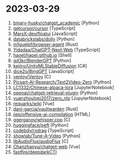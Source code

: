 # 2023-03-29

1. [binary-husky/chatgpt_academic](https://github.com/binary-husky/chatgpt_academic "科研工作专用ChatGPT拓展，特别优化学术Paper润色体验，支持自定义快捷按钮，支持markdown表格显示，Tex公式双显示，代码显示功能完善，新增本地Python工程剖析功能/自我剖析功能") [Python]
2. [getcursor/cursor](https://github.com/getcursor/cursor "An editor made for programming with AI 🤖") [TypeScript]
3. [MarsX-dev/floatui](https://github.com/MarsX-dev/floatui "Beautiful and responsive UI components and templates for React and Vue (soon) with Tailwind CSS.") [JavaScript]
4. [databrickslabs/dolly](https://github.com/databrickslabs/dolly "Databricks’ Dolly, a large language model trained on the Databricks Machine Learning Platform") [Python]
5. [m1guelpf/browser-agent](https://github.com/m1guelpf/browser-agent "A browser AI agent, using GPT-4") [Rust]
6. [Yidadaa/ChatGPT-Next-Web](https://github.com/Yidadaa/ChatGPT-Next-Web "一键拥有你自己的 ChatGPT 网页服务。 One-Click to deploy your own ChatGPT web UI.") [TypeScript]
7. [haoel/haoel.github.io](https://github.com/haoel/haoel.github.io "") [Shell]
8. [gd3kr/BlenderGPT](https://github.com/gd3kr/BlenderGPT "Use commands in English to control Blender with OpenAI's GPT-4") [Python]
9. [keijiro/UnityMLStableDiffusion](https://github.com/keijiro/UnityMLStableDiffusion "Core ML Stable Diffusion on Unity") [C#]
10. [dice2o/BingGPT](https://github.com/dice2o/BingGPT "Desktop application of new Bing's AI-powered chat (Windows, macOS and Linux)") [JavaScript]
11. [ventoy/Ventoy](https://github.com/ventoy/Ventoy "A new bootable USB solution.") [C]
12. [Picsart-AI-Research/Text2Video-Zero](https://github.com/Picsart-AI-Research/Text2Video-Zero "Text-to-Image Diffusion Models are Zero-Shot Video Generators") [Python]
13. [LC1332/Chinese-alpaca-lora](https://github.com/LC1332/Chinese-alpaca-lora "骆驼:A Chinese finetuned instruction LLaMA. Developed by 陈启源 @ 华中师范大学 & 李鲁鲁 @ 商汤科技 & 冷子昂 @ 商汤科技") [JupyterNotebook]
14. [openai/chatgpt-retrieval-plugin](https://github.com/openai/chatgpt-retrieval-plugin "The ChatGPT Retrieval Plugin lets you easily search and find personal or work documents by asking questions in everyday language.") [Python]
15. [yuanzhoulvpi2017/zero_nlp](https://github.com/yuanzhoulvpi2017/zero_nlp "中文nlp应用(大模型、数据、模型、训练、推理)") [JupyterNotebook]
16. [requarks/wiki](https://github.com/requarks/wiki "Wiki.js | A modern and powerful wiki app built on Node.js") [Vue]
17. [dani-garcia/vaultwarden](https://github.com/dani-garcia/vaultwarden "Unofficial Bitwarden compatible server written in Rust, formerly known as bitwarden_rs") [Rust]
18. [jiep/offensive-ai-compilation](https://github.com/jiep/offensive-ai-compilation "A curated list of useful resources that cover Offensive AI.") [HTML]
19. [ggerganov/whisper.cpp](https://github.com/ggerganov/whisper.cpp "Port of OpenAI's Whisper model in C/C++") [C]
20. [huggingface/peft](https://github.com/huggingface/peft "🤗 PEFT: State-of-the-art Parameter-Efficient Fine-Tuning.") [Python]
21. [codebdy/rxdrag](https://github.com/codebdy/rxdrag "Design anything based on HTML, 可视化编辑， 设计一切基于HTML的东西，模块化设计") [TypeScript]
22. [showlab/Tune-A-Video](https://github.com/showlab/Tune-A-Video "Tune-A-Video: One-Shot Tuning of Image Diffusion Models for Text-to-Video Generation") [Python]
23. [libAudioFlux/audioFlux](https://github.com/libAudioFlux/audioFlux "A library for audio and music analysis, feature extraction.") [C]
24. [Chanzhaoyu/chatgpt-web](https://github.com/Chanzhaoyu/chatgpt-web "用 Express 和 Vue3 搭建的 ChatGPT 演示网页") [Vue]
25. [fastfire/deepdarkCTI](https://github.com/fastfire/deepdarkCTI "Collection of Cyber Threat Intelligence sources from the deep and dark web") 
